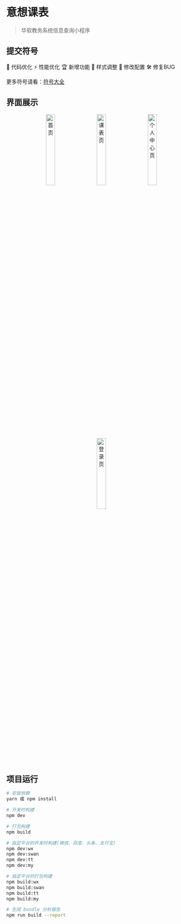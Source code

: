 # 意想课表

> 华软教务系统信息查询小程序

## 提交符号
🚀 代码优化
⚡️ 性能优化
🏆 新增功能
🎨 样式调整
🔧 修改配置
🛠️ 修复BUG

更多符号请看：[符号大全](https://twemoji.maxcdn.com/2/test/preview.html)


## 界面展示
<div align="center">
<img src="https://gitee.com/chinesee/images/raw/master/img/img_004.jpg" width="22%" style="margin:0 10px;" alt="首页">
<img src="https://gitee.com/chinesee/images/raw/master/img/img_005.jpg" width="22%" style="margin:0 10px;" alt="课表页">
<img src="https://gitee.com/chinesee/images/raw/master/img/img_006.jpg" width="22%" style="margin:0 10px;" alt="个人中心页" >
<img src="https://gitee.com/chinesee/images/raw/master/img/img_007.jpg" width="22%" style="margin:0 10px;" alt="登录页" >
</div>



## 项目运行
``` bash
# 安装依赖
yarn 或 npm install

# 开发时构建
npm dev

# 打包构建
npm build

# 指定平台的开发时构建(微信、百度、头条、支付宝)
npm dev:wx
npm dev:swan
npm dev:tt
npm dev:my

# 指定平台的打包构建
npm build:wx
npm build:swan
npm build:tt
npm build:my

# 生成 bundle 分析报告
npm run build --report
```
